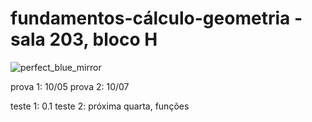 # fundamentos-cálculo-geometria - sala 203, bloco H

![perfect_blue_mirror](https://user-images.githubusercontent.com/128937668/233875747-43b34ec1-e5e8-46f7-8b55-06ac6a8a2753.gif)

prova 1: 10/05 prova 2: 10/07

teste 1: 0.1 teste 2: próxima quarta, funções
